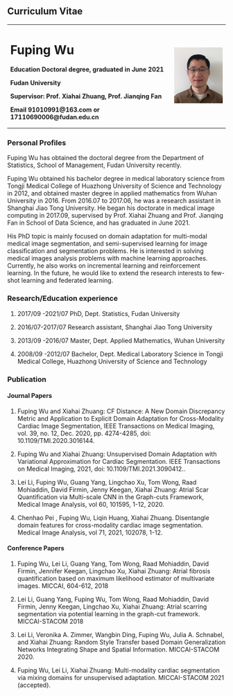 ## Curriculum Vitae

<table border="0">
  <tr>
    <td width="75%">
      <h1>Fuping Wu</h1>
      <p><b>Education 	Doctoral degree, graduated in June 2021
</b></p>
      <p><b>Fudan University</b></p>
      <p><b>Supervisor:	Prof. Xiahai Zhuang,  Prof. Jianqing Fan</b></p>
      <p><b>Email		91010991@163.com 
or 17110690006@fudan.edu.cn
</b></p>
    </td>
    <td width="25%">
      <img src="/selfish.jpg" width="100%">     
    </td>
  </tr>
</table>

### Personal Profiles
Fuping Wu has obtained the doctoral degree from the Department of Statistics, School of Management, Fudan University recently.

Fuping Wu obtained his bachelor degree in medical laboratory science from Tongji Medical College of Huazhong University of Science and Technology in 2012, and obtained master degree in applied mathematics from Wuhan University in 2016. From 2016.07 to 2017.06, he was a research assistant in Shanghai Jiao Tong University. He began his doctorate in medical image computing in 2017.09, supervised by Prof. Xiahai Zhuang and Prof. Jianqing Fan in School of Data Science, and has graduated in June 2021.

His PhD topic is mainly focused on domain adaptation for multi-modal medical image segmentation, and semi-supervised learning for image classification and segmentation problems. He is interested in solving medical images analysis problems with machine learning approaches. Currently, he also works on incremental learning and reinforcement learning. In the future, he would like to extend the research interests to few-shot learning and federated learning.

### Research/Education experience
1.	2017/09 -2021/07	PhD, Dept. Statistics, Fudan University 

2.	2016/07-2017/07 Research assistant, Shanghai Jiao Tong University
	
3.	2013/09 -2016/07	Master, Dept. Applied Mathematics, Wuhan University

4.	2008/09 -2012/07	Bachelor, Dept. Medical Laboratory Science in Tongji Medical College, Huazhong University of Science and Technology

### Publication

#### Journal Papers

1.	Fuping Wu and Xiahai Zhuang: CF Distance: A New Domain Discrepancy Metric and Application to Explicit Domain Adaptation for Cross-Modality Cardiac Image Segmentation, IEEE Transactions on Medical Imaging, vol. 39, no. 12, Dec. 2020, pp. 4274-4285, doi: 10.1109/TMI.2020.3016144.  

2.	Fuping Wu and Xiahai Zhuang: Unsupervised Domain Adaptation with Variational Approximation for Cardiac Segmentation. IEEE Transactions on Medical Imaging, 2021, doi: 10.1109/TMI.2021.3090412..

3.	Lei Li, Fuping Wu, Guang Yang, Lingchao Xu, Tom Wong, Raad Mohiaddin, David Firmin, Jenny Keegan, Xiahai Zhuang: Atrial Scar Quantification via Multi-scale CNN in the Graph-cuts Framework, Medical Image Analysis, vol 60, 101595, 1-12, 2020.

4.	Chenhao Pei , Fuping Wu, Liqin Huang, Xiahai Zhuang. Disentangle domain features for cross-modality cardiac image segmentation. Medical Image Analysis, vol 71, 2021, 102078, 1-12.

#### Conference Papers

1.	Fuping Wu, Lei Li, Guang Yang, Tom Wong, Raad Mohiaddin, David Firmin, Jennifer Keegan, Lingchao Xu, Xiahai Zhuang: Atrial fibrosis quantification based on maximum likelihood estimator of multivariate images. MICCAI, 604-612, 2018

2.	Lei Li, Guang Yang, Fuping Wu, Tom Wong, Raad Mohiaddin, David Firmin, Jenny Keegan, Lingchao Xu, Xiahai Zhuang: Atrial scarring segmentation via potential learning in the graph-cut framework. MICCAI-STACOM 2018

3.	Lei Li, Veronika A. Zimmer, Wangbin Ding, Fuping Wu, Julia A. Schnabel, and Xiahai Zhuang: Random Style Transfer based Domain Generalization Networks Integrating Shape and Spatial Information. MICCAI-STACOM 2020.

4. Fuping Wu, Lei Li, Xiahai Zhuang: Multi-modality cardiac segmentation via mixing domains for unsupervised adaptation. MICCAI-STACOM 2021 (accepted).


